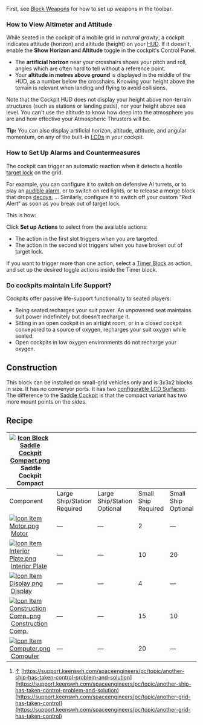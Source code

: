 
First, see [Block Weapons](https://spaceengineers.wiki.gg/wiki/Block_Weapons "Block Weapons") for how to set up weapons in the toolbar.

### How to View Altimeter and Attitude

While seated in the cockpit of a mobile grid in _natural gravity_, a cockpit indicates attitude (horizon) and altitude (height) on your [HUD](https://spaceengineers.wiki.gg/wiki/HUD "HUD"). If it doesn't, enable the **Show Horizon and Altitude** toggle in the cockpit's Control Panel.

*   The **artificial horizon** near your crosshairs shows your pitch and roll, angles which are often hard to tell without a reference point.
*   Your **altitude in metres above ground** is displayed in the middle of the HUD, as a number below the crosshairs. Knowing your height above the terrain is relevant when landing and flying to avoid collisions.

Note that the Cockpit HUD does not display your height above non-terrain structures (such as stations or landing pads), nor your height above sea level. You can't use the altitude to know how deep into the atmosphere you are and how effective your Atmospheric Thrusters will be.

**Tip:** You can also display artificial horizon, altitude, attitude, and angular momentum, on any of the built-in [LCDs](https://spaceengineers.wiki.gg/wiki/LCD_Surface_Options "LCD Surface Options") in your cockpit.

### How to Set Up Alarms and Countermeasures

The cockpit can trigger an automatic reaction when it detects a hostile [target lock](https://spaceengineers.wiki.gg/wiki/Target_Locking "Target Locking") on the grid.

For example, you can configure it to switch on defensive AI turrets, or to play an [audible alarm](https://spaceengineers.wiki.gg/wiki/Sound_Block "Sound Block"), or to switch on red lights, or to release a merge block that drops [decoys](https://spaceengineers.wiki.gg/wiki/Decoy "Decoy"), ... Similarly, configure it to switch off your custom “Red Alert” as soon as you break out of target lock.

This is how:

Click **Set up Actions** to select from the available actions:

*   The action in the first slot triggers when you are targeted.
*   The action in the second slot triggers when you have broken out of target lock.

If you want to trigger more than one action, select a [Timer Block](https://spaceengineers.wiki.gg/wiki/Timer_Block "Timer Block") as action, and set up the desired toggle actions inside the Timer block.

### Do cockpits maintain Life Support?

Cockpits offer passive life-support functionality to seated players:

*   Being seated recharges your suit power. An unpowered seat maintains suit power indefinitely but doesn't recharge it.
*   Sitting in an open cockpit in an airtight room, or in a closed cockpit conveyored to a source of oxygen, recharges your suit oxygen while seated.
*   Open cockpits in low oxygen environments do not recharge your oxygen.

## Construction

This block can be installed on small-grid vehicles only and is 3x3x2 blocks in size. It has no convenyor ports. It has two [configurable LCD Surfaces](https://spaceengineers.wiki.gg/wiki/LCD_Surface_Options "LCD Surface Options"). The difference to the [Saddle Cockpit](https://spaceengineers.wiki.gg/wiki/Saddle_Cockpit "Saddle Cockpit") is that the compact variant has two more mount points on the sides.

## Recipe

| [![Icon Block Saddle Cockpit Compact.png](https://spaceengineers.wiki.gg/images/thumb/Icon_Block_Saddle_Cockpit_Compact.png/21px-Icon_Block_Saddle_Cockpit_Compact.png?ee0e37)](https://spaceengineers.wiki.gg/wiki/Saddle_Cockpit_Compact "Saddle Cockpit Compact") Saddle Cockpit Compact |     |     |     |     |
| --- | --- | --- | --- | --- |
| Component | Large Ship/Station  <br>Required | Large Ship/Station  <br>Optional | Small Ship  <br>Required | Small Ship  <br>Optional |
| [![Icon Item Motor.png](https://spaceengineers.wiki.gg/images/thumb/Icon_Item_Motor.png/21px-Icon_Item_Motor.png?4a2f3f)](https://spaceengineers.wiki.gg/wiki/Motor "Motor") [Motor](https://spaceengineers.wiki.gg/wiki/Motor "Motor") | —   | —   | 2   | —   |
| [![Icon Item Interior Plate.png](https://spaceengineers.wiki.gg/images/thumb/Icon_Item_Interior_Plate.png/21px-Icon_Item_Interior_Plate.png?d80f8e)](https://spaceengineers.wiki.gg/wiki/Interior_Plate "Interior Plate") [Interior Plate](https://spaceengineers.wiki.gg/wiki/Interior_Plate "Interior Plate") | —   | —   | 10  | 20  |
| [![Icon Item Display.png](https://spaceengineers.wiki.gg/images/thumb/Icon_Item_Display.png/21px-Icon_Item_Display.png?a444bc)](https://spaceengineers.wiki.gg/wiki/Display "Display") [Display](https://spaceengineers.wiki.gg/wiki/Display "Display") | —   | —   | 4   | —   |
| [![Icon Item Construction Comp..png](https://spaceengineers.wiki.gg/images/thumb/Icon_Item_Construction_Comp..png/21px-Icon_Item_Construction_Comp..png?cdc26f)](https://spaceengineers.wiki.gg/wiki/Construction_Comp. "Construction Comp.") [Construction Comp.](https://spaceengineers.wiki.gg/wiki/Construction_Comp. "Construction Comp.") | —   | —   | 15  | 10  |
| [![Icon Item Computer.png](https://spaceengineers.wiki.gg/images/thumb/Icon_Item_Computer.png/21px-Icon_Item_Computer.png?65c1a4)](https://spaceengineers.wiki.gg/wiki/Computer "Computer") [Computer](https://spaceengineers.wiki.gg/wiki/Computer "Computer") | —   | —   | 20  | —   |

1.  [↑](#cite_ref-1 "Jump up") [https://support.keenswh.com/spaceengineers/pc/topic/another-ship-has-taken-control-problem-and-solution](https://support.keenswh.com/spaceengineers/pc/topic/another-ship-has-taken-control-problem-and-solution) [https://support.keenswh.com/spaceengineers/pc/topic/another-grid-has-taken-control](https://support.keenswh.com/spaceengineers/pc/topic/another-grid-has-taken-control)